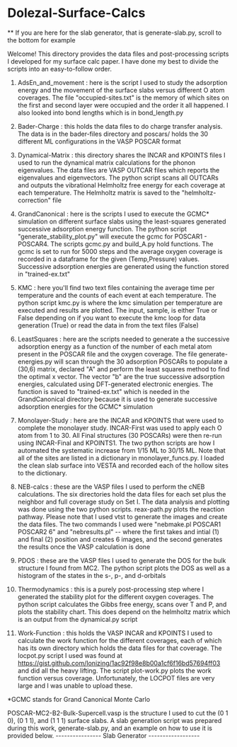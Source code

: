 # Dolezal-Surface-Calcs

** If you are here for the slab generator, that is generate-slab.py, scroll to the bottom for example

Welcome! This directory provides the data files and post-processing scripts I developed for my surface calc paper. I have done my best to divide the scripts into an easy-to-follow
order.

1. AdsEn_and_movement : here is the script I used to study the adsorption energy and the movement of the surface slabs versus different O atom coverages. The file "occupied-sites.txt" is the memory of which sites on the first and second layer were occupied and the order it all happened. I also looked into bond lengths which is in bond_length.py

2. Bader-Charge : this holds the data files to do charge transfer analysis. The data is in the bader-files directory and poscars/ holds the 30 different ML configurations in the VASP POSCAR format

3. Dynamical-Matrix : this directory shares the INCAR and KPOINTS files I used to run the dynamical matrix calculations for the phonon eigenvalues. The data files are VASP OUTCAR files which reports the eigenvalues and eigenvectors. The python script scans all OUTCARs and outputs the vibrational Helmholtz free energy for each coverage at each temperature. The Helmholtz matrix is saved to the "helmholtz-correction" file

4. GrandCanonical : here is the scripts I used to execute the GCMC* simulation on different surface slabs using the least-squares generated successive adsorption energy function. The python script "generate_stability_plot.py" will execute the gcmc for POSCAR1 - POSCAR4. The scripts gcmc.py and build_A.py hold functions. The gcmc is set to run for 5000 steps and the average oxygen coverage is recorded in a dataframe for the given (Temp,Pressure) values. Successive adsorption energies are generated using the function stored in "trained-ex.txt"

5. KMC : here you'll find two text files containing the average time per temperature and the counts of each event at each temperature. The python script kmc.py is where the kmc simulation per temperature are executed and results are plotted. The input, sample, is either True or False depending on if you want to execute the kmc loop for data generation (True) or read the data in from the text files (False)

6. LeastSquares : here are the scripts needed to generate a the successive adsorption energy as a function of the number of each metal atom present in the POSCAR file and the oxygen coverage. The file generate-energies.py will scan through the 30 adsorption POSCARs to populate a (30,6) matrix, declared "A" and perform the least squares method to find the optimal x vector. The vector "b" are the true successive adsorption energies, calculated using DFT-generated electronic energies. The function is saved to "trained-ex.txt" which is needed in the GrandCanonical directory because it is used to generate successive adsorption energies for the GCMC* simulation

6. Monolayer-Study : here are the INCAR and KPOINTS that were used to complete the monolayer study. INCAR-First was used to apply each O atom from 1 to 30. All Final structures (30 POSCARs) were then re-run using INCAR-Final and KPOINTS1. The two python scripts are how I automated the systematic increase from 1/15 ML to 30/15 ML. Note that all of the sites are listed in a dictionary in monolayer_funcs.py. I loaded the clean slab surface into VESTA and recorded each of the hollow sites to the dictionary.

7. NEB-calcs : these are the VASP files I used to perform the cNEB calculations. The six directories hold the data files for each set plus the neighbor and full coverage study on Set I. The data analysis and plotting was done using the two python scripts. reax-path.py plots the reaction pathway. Please note that I used vtst to generate the images and create the data files. The two commands I used were "nebmake.pl POSCAR1 POSCAR2 6" and "nebresults.pl" -- where the first takes and intial (1) and final (2) position and creates 6 images, and the second generates the results once the VASP calculation is done

8. PDOS : these are the VASP files I used to generate the DOS for the bulk structure I found from MC2. The python script plots the DOS as well as a histogram of the states in the s-, p-, and d-orbitals
          
9. Thermodynamics : this is a purely post-processing step where I generated the stability plot for the different oxygen coverages. The python script calculates the Gibbs free energy, scans over T and P, and plots the stability chart. This does depend on the helmholtz matrix which is an output from the dynamical.py script

10. Work-Function : this holds the VASP INCAR and KPOINTS I used to calculate the work function for the different coverages, each of which has its own directory which holds the data files for that coverage. The locpot.py script I used was found at https://gist.github.com/Ionizing/1ac92f98e8b00a1cf6f16bd57694ff03 and did all the heavy lifting. The script plot-work.py plots the work function versus coverage. Unfortunately, the LOCPOT files are very large and I was unable to upload these.

*GCMC stands for Grand Canonical Monte Carlo

POSCAR-MC2-B2-Bulk-Supercell.vasp is the structure I used to cut the (0 1 0), (0 1 1), and (1 1 1) surface slabs. A slab generation script was prepared during this work, generate-slab.py, and an example on how to use it is provided below.
---------------- Slab Generator ------------------
